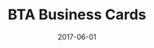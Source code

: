 ---
layout: art-post
title: BTA Business Cards

images:
  - public_id: portfolio/bta-business-card-front
    details: Example front
  - public_id: portfolio/bta-business-card-back
    details: Example back
  - public_id: portfolio/bta-business-card-examples
    details: Example colors/ configurations
  - public_id: portfolio/bta-business-card-photo
    details: Printed version
categories: [art, digital]
tags: [vector, color, graphic-design, illustration, trans, bta]
date: 2017-06-01
---